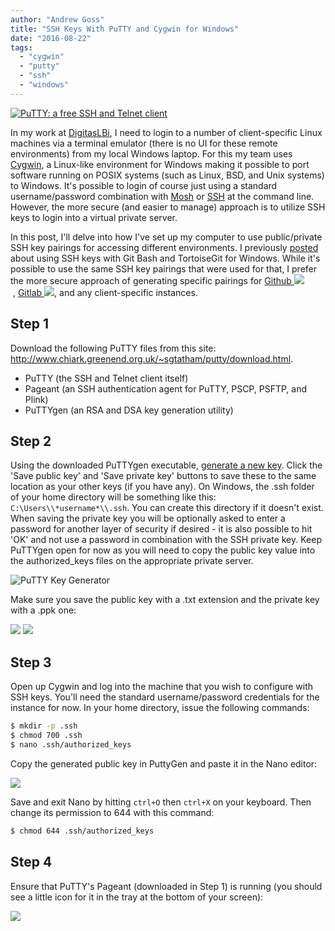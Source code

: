 ```yaml
---
author: "Andrew Goss"
title: "SSH Keys With PuTTY and Cygwin for Windows"
date: "2016-08-22"
tags:
  - "cygwin"
  - "putty"
  - "ssh"
  - "windows"
---
```

<a href="http://www.chiark.greenend.org.uk/~sgtatham/putty" target="_blank">![PuTTY: a free SSH and Telnet client](/img/post/putty.jpg "PuTTY: a free SSH and Telnet client")</a><br>

In my work at <a href="http://www.digitaslbi.com/us" target="_blank">DigitasLBi</a>, I need to login to a number of client-specific Linux machines via a terminal emulator (there is no UI for these remote environments) from my local Windows laptop. For this my team uses <a href="https://www.cygwin.com" target="_blank">Cygwin</a>, a Linux-like environment for Windows making it possible to port software running on POSIX systems (such as Linux, BSD, and Unix systems) to Windows. It's possible to login of course just using a standard username/password combination with <a href="https://mosh.org" target="_blank">Mosh</a> or <a href="https://en.wikipedia.org/wiki/Secure_Shell" target="_blank">SSH</a> at the command line. However, the more secure (and easier to manage) approach is to utilize SSH keys to login into a virtual private server. 

In this post, I'll delve into how I've set up my computer to use public/private SSH key pairings for accessing different environments. I previously <a href="/2016/ssh-with-git-bash-and-tortoisegit-for-windows">posted</a> about using SSH keys with Git Bash and TortoiseGit for Windows. While it's possible to use the same SSH key pairings that were used for that, I prefer the more secure approach of generating specific pairings for <a href="https://github.com" target="_blank">Github&nbsp;<img src="/img/github.png"></a>&nbsp;,&nbsp;<a href="https://about.gitlab.com" target="_blank">Gitlab&nbsp;<img src="/img/gitlab.png"></a>, and any client-specific instances.

## Step 1

Download the following PuTTY files from this site: http://www.chiark.greenend.org.uk/~sgtatham/putty/download.html. 

* PuTTY (the SSH and Telnet client itself)
* Pageant (an SSH authentication agent for PuTTY, PSCP, PSFTP, and Plink)
* PuTTYgen (an RSA and DSA key generation utility)

## Step 2

Using the downloaded PuTTYgen executable, <a href="https://winscp.net/eng/docs/ui_puttygen#generating_a_new_key" target="_blank">generate a new key</a>. Click the 'Save public key' and 'Save private key' buttons to save these to the same location as your other keys (if you have any). On Windows, the .ssh folder of your home directory will be something like this: `C:\Users\\*username*\\.ssh`. You can create this directory if it doesn't exist. When saving the private key you will be optionally asked to enter a password for another layer of security if desired - it is also possible to hit 'OK' and not use a password in combination with the SSH private key. Keep PuTTYgen open for now as you will need to copy the public key value into the authorized_keys files on the appropriate private server.

![PuTTY Key Generator](/img/post/putty_gen.PNG "PuTTY Key Generator")

Make sure you save the public key with a .txt extension and the private key with a .ppk one:

<img src="http://www.servermom.org/wp-content/uploads/2014/06/public-key-save.jpg">
<img src="http://www.servermom.org/wp-content/uploads/2014/06/private-key-saved.jpg">

## Step 3

Open up Cygwin and log into the machine that you wish to configure with SSH keys. You'll need the standard username/password credentials for the instance for now. In your home directory, issue the following commands:

```bash
$ mkdir -p .ssh
$ chmod 700 .ssh
$ nano .ssh/authorized_keys
```

Copy the generated public key in PuttyGen and paste it in the Nano editor:

<img src="http://www.servermom.org/wp-content/uploads/2014/06/copy-pub-key.jpg">

Save and exit Nano by hitting `ctrl+O` then `ctrl+X` on your keyboard. Then change its permission to 644 with this command:

```bash
$ chmod 644 .ssh/authorized_keys
```

## Step 4

Ensure that PuTTY's Pageant (downloaded in Step 1) is running (you should see a little icon for it in the tray at the bottom of your screen):

<img src="http://niki.hammler.net/w/images/f/f6/Pageant.png">